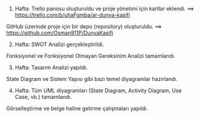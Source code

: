 1. Hafta:
Trello panosu oluşturuldu ve proje yönetimi için kartlar eklendi.  ==> https://trello.com/b/uhaFgmba/ar-dunya-kasifi

GitHub üzerinde proje için bir depo (repository) oluşturuldu. ==> https://github.com/Osman911P/DunyaKasifi

2. Hafta:
SWOT Analizi gerçekleştirildi.

Fonksiyonel ve Fonksiyonel Olmayan Gereksinim Analizi tamamlandı.

3. Hafta:
Tasarım Analizi yapıldı.

State Diagram ve Sistem Yapısı gibi bazı temel diyagramlar hazırlandı.

4. Hafta:
Tüm UML diyagramları (State Diagram, Activity Diagram, Use Case, vb.) tamamlandı.

Görselleştirme ve belge haline getirme çalışmaları yapıldı.
